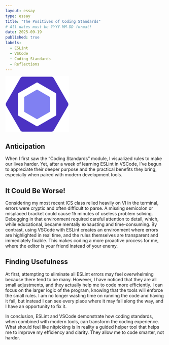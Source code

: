 ```yaml
---
layout: essay
type: essay
title: "The Positives of Coding Standards"
# All dates must be YYYY-MM-DD format!
date: 2025-09-19
published: true
labels:
  - ESLint
  - VSCode
  - Coding Standards
  - Reflections
---
```


<img width="200px" class="rounded float-start pe-4" src="../img/eslint.png">

## Anticipation

When I first saw the “Coding Standards” module, I visualized rules to make our lives harder. Yet, after a week of learning ESLint in VSCode, I’ve begun to appreciate their deeper purpose and the practical benefits they bring, especially when paired with modern development tools. 

## It Could Be Worse!

Considering my most recent ICS class relied heavily on VI in the terminal, errors were cryptic and often difficult to parse. A missing semicolon or misplaced bracket could cause 15 minutes of useless problem solving. Debugging in that environment required careful attention to detail, which, while educational, became mentally exhausting and time-consuming. By contrast, using VSCode with ESLint creates an environment where errors are highlighted in real time, and the rules themselves are transparent and immediately fixable. This makes coding a more proactive process for me, where the editor is your friend instead of your enemy.


## Finding Usefulness

At first, attempting to eliminate all ESLint errors may feel overwhelming because there tend to be many. However, I have noticed that they are all small adjustments, and they actually help me to code more efficiently. I can focus on the larger logic of the program, knowing that the tools will enforce the small rules. I am no longer wasting time on running the code and having it fail, but instead I can see every place where it may fail along the way, and I have an opportunity to fix it.

In conclusion, ESLint and VSCode demonstrate how coding standards, when combined with modern tools, can transform the coding experience. What should feel like nitpicking is in reality a guided helper tool that helps me to improve my efficiency and clarity. They allow me to code smarter, not harder. 
